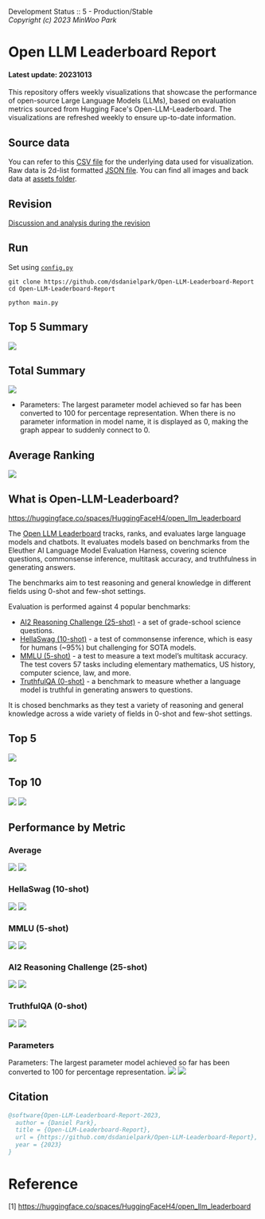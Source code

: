 Development Status :: 5 - Production/Stable <br>
*Copyright (c) 2023 MinWoo Park*


# Open LLM Leaderboard Report
#### Latest update: 20231013
This repository offers weekly visualizations that showcase the performance of open-source Large Language Models (LLMs), based on evaluation metrics sourced from Hugging Face's Open-LLM-Leaderboard. The visualizations are refreshed weekly to ensure up-to-date information.

## Source data
You can refer to this [CSV file](https://github.com/dsdanielpark/Open-LLM-Leaderboard-Report/blob/main/assets/20231013/20231013.csv) for the underlying data used for visualization. Raw data is 2d-list formatted [JSON file](https://github.com/dsdanielpark/Open-LLM-Leaderboard-Report/blob/main/data/20231013.json). You can find all images and back data at [assets folder](https://github.com/dsdanielpark/open-llm-leaderboard-report/tree/main/assets).

## Revision
[Discussion and analysis during the revision](https://github.com/dsdanielpark/Open-LLM-Leaderboard-Report/blob/main/REVISION.md)

## Run
Set using [`config.py`](https://github.com/dsdanielpark/open-llm-leaderboard-report/blob/main/config.py)
```
git clone https://github.com/dsdanielpark/Open-LLM-Leaderboard-Report
cd Open-LLM-Leaderboard-Report
```
```
python main.py
```
## Top 5 Summary
![](assets/20231013/radial_chart.png)


##  Total Summary
![](assets/20231013/totalplot.png)
- Parameters: The largest parameter model achieved so far has been converted to 100 for percentage representation. When there is no parameter information in model name, it is displayed as 0, making the graph appear to suddenly connect to 0.

## Average Ranking
![](assets/20231013/rankingplot_Average.png)

## What is Open-LLM-Leaderboard?
https://huggingface.co/spaces/HuggingFaceH4/open_llm_leaderboard

The [Open LLM Leaderboard](https://huggingface.co/spaces/HuggingFaceH4/open_llm_leaderboard) tracks, ranks, and evaluates large language models and chatbots. It evaluates models based on benchmarks from the Eleuther AI Language Model Evaluation Harness, covering science questions, commonsense inference, multitask accuracy, and truthfulness in generating answers. 

The benchmarks aim to test reasoning and general knowledge in different fields using 0-shot and few-shot settings.

Evaluation is performed against 4 popular benchmarks:
- [AI2 Reasoning Challenge (25-shot)](https://allenai.org/data/arc) - a set of grade-school science questions.
- [HellaSwag (10-shot)](https://paperswithcode.com/dataset/hellaswag) - a test of commonsense inference, which is easy for humans (~95%) but challenging for SOTA models.
- [MMLU (5-shot)](https://paperswithcode.com/sota/multi-task-language-understanding-on-mmlu) - a test to measure a text model’s multitask accuracy. The test covers 57 tasks including elementary mathematics, US history, computer science, law, and more.
- [TruthfulQA (0-shot)](https://paperswithcode.com/dataset/truthfulqa) - a benchmark to measure whether a language model is truthful in generating answers to questions.

It is chosed benchmarks as they test a variety of reasoning and general knowledge across a wide variety of fields in 0-shot and few-shot settings.

## Top 5
![](assets/20231013/top5plot.png)

## Top 10
![](assets/20231013/top10_with_barplot.png)
![](assets/20231013/top10_with_lineplot.png)

## Performance by Metric

### Average
![](assets/20231013/Average.png)
![](assets/20231013/rankingplot_Average.png)

### HellaSwag (10-shot)
![](assets/20231013/HellaSwag(10-shot).png)
![](assets/20231013/rankingplot_HellaSwag(10-shot).png)

### MMLU (5-shot)
![](assets/20231013/MMLU(5-shot).png)
![](assets/20231013/rankingplot_MMLU(5-shot).png)

### AI2 Reasoning Challenge (25-shot)
![](assets/20231013/ARC(25-shot).png)
![](assets/20231013/rankingplot_ARC(25-shot).png)

### TruthfulQA (0-shot)
![](assets/20231013/TruthfulQA(0-shot).png)
![](assets/20231013/rankingplot_TruthfulQA(0-shot).png)

### Parameters
Parameters: The largest parameter model achieved so far has been converted to 100 for percentage representation.
![](assets/20231013/Parameters.png)
![](assets/20231013/rankingplot_Parameters.png)


## Citation
```bibtex
@software{Open-LLM-Leaderboard-Report-2023,
  author = {Daniel Park},
  title = {Open-LLM-Leaderboard-Report},
  url = {https://github.com/dsdanielpark/Open-LLM-Leaderboard-Report},
  year = {2023}
}
```


# Reference
[1] https://huggingface.co/spaces/HuggingFaceH4/open_llm_leaderboard

